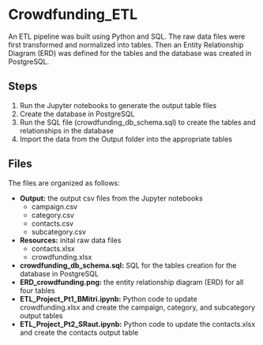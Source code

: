 # Crowdfunding_ETL
An ETL pipeline was built using Python and SQL. The raw data files were first transformed and normalized into tables. Then an Entity Relationship Diagram (ERD) was defined for the tables and the database was created in PostgreSQL.

## Steps
1) Run the Jupyter notebooks to generate the output table files
2) Create the database in PostgreSQL
3) Run the SQL file (crowdfunding_db_schema.sql) to create the tables and relationships in the database
4) Import the data from the Output folder into the appropriate tables

## Files
The files are organized as follows:
- **Output:** the output csv files from the Jupyter notebooks
    - campaign.csv
    - category.csv
    - contacts.csv
    - subcategory.csv
- **Resources:** inital raw data files
    - contacts.xlsx
    - crowdfunding.xlsx
- **crowdfunding_db_schema.sql:** SQL for the tables creation for the database in PostgreSQL
- **ERD_crowdfunding.png:** the entity relationship diagram (ERD) for all four tables
- **ETL_Project_Pt1_BMitri.ipynb:** Python code to update crowdfunding.xlsx and create the campaign, category, and subcategory output tables
- **ETL_Project_Pt2_SRaut.ipynb:** Python code to update the contacts.xlsx and create the contacts output table
